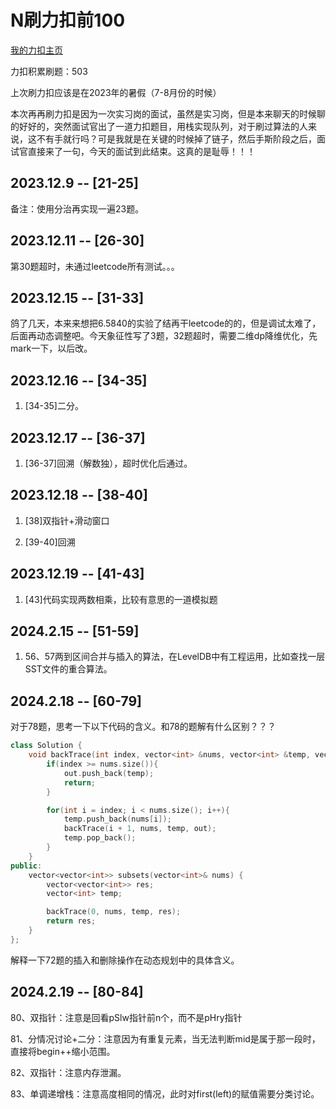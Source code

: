 # N刷力扣前100
[我的力扣主页](https://leetcode.cn/u/vvizardly-haibthfp/)

力扣积累刷题：503

上次刷力扣应该是在2023年的暑假（7-8月份的时候）

本次再再刷力扣是因为一次实习岗的面试，虽然是实习岗，但是本来聊天的时候聊的好好的，突然面试官出了一道力扣题目，用栈实现队列，对于刷过算法的人来说，这不有手就行吗？可是我就是在关键的时候掉了链子，然后手斯阶段之后，面试官直接来了一句，今天的面试到此结束。这真的是耻辱！！！

## 2023.12.9 -- [21-25]

备注：使用分治再实现一遍23题。

## 2023.12.11 -- [26-30]

第30题超时，未通过leetcode所有测试。。。

## 2023.12.15 -- [31-33]

鸽了几天，本来来想把6.5840的实验了结再干leetcode的的，但是调试太难了，后面再动态调整吧。今天象征性写了3题，32题超时，需要二维dp降维优化，先mark一下，以后改。

## 2023.12.16 -- [34-35]

1. [34-35]二分。

## 2023.12.17 -- [36-37]

1. [36-37]回溯（解数独），超时优化后通过。

## 2023.12.18 -- [38-40]

1. [38]双指针+滑动窗口

2. [39-40]回溯

## 2023.12.19 -- [41-43]

1. [43]代码实现两数相乘，比较有意思的一道模拟题

## 2024.2.15 -- [51-59]

1. 56、57两到区间合并与插入的算法，在LevelDB中有工程运用，比如查找一层SST文件的重合算法。

## 2024.2.18 -- [60-79]

对于78题，思考一下以下代码的含义。和78的题解有什么区别？？？

```cpp
class Solution {
    void backTrace(int index, vector<int> &nums, vector<int> &temp, vector<vector<int>> &out){
        if(index >= nums.size()){
            out.push_back(temp);
            return;
        }

        for(int i = index; i < nums.size(); i++){
            temp.push_back(nums[i]);
            backTrace(i + 1, nums, temp, out);
            temp.pop_back();
        }
    }
public:
    vector<vector<int>> subsets(vector<int>& nums) {
        vector<vector<int>> res;
        vector<int> temp;

        backTrace(0, nums, temp, res);
        return res;
    }
};
```

解释一下72题的插入和删除操作在动态规划中的具体含义。

## 2024.2.19 -- [80-84]

80、双指针：注意是回看pSlw指针前n个，而不是pHry指针

81、分情况讨论+二分：注意因为有重复元素，当无法判断mid是属于那一段时，直接将begin++缩小范围。

82、双指针：注意内存泄漏。

83、单调递增栈：注意高度相同的情况，此时对first(left)的赋值需要分类讨论。